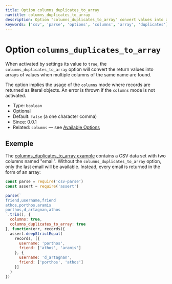 ```yaml
---
title: Option columns_duplicates_to_array
navtitle: columns_duplicates_to_array
description: Option "columns_duplicates_to_array" convert values into an array of values for duplicated column names.
keywords: ['csv', 'parse', 'options', 'columns', 'array', 'duplicates']
---
```


# Option `columns_duplicates_to_array`

When activated by settings its value to `true`, the `columns_duplicates_to_array` option will convert the return values into arrays of values when multiple columns of the same name are found.

The option implies the usage of the `columns` mode where records are returned as literal objects. An error is thrown if the `columns` mode is not activated.

* Type: `boolean`
* Optional
* Default: `false` (a one character comma)
* Since: 0.0.1
* Related: `columns` &mdash; see [Available Options](/parse/options/#available-options)

## Exemple

The [columns_duplicates_to_array example](https://github.com/adaltas/node-csv-parse/blob/master/samples/option.columns_duplicates_to_array.true.js) contains a CSV data set with two columns named "email". Without the `columns_duplicates_to_array` option, only the last email will be available. Instead, every email is returned in the form of an array:

```js
const parse = require('csv-parse')
const assert = require('assert')

parse(`
friend,username,friend
athos,porthos,aramis
porthos,d_artagnan,athos
`.trim(), {
  columns: true,
  columns_duplicates_to_array: true
}, function(err, records){
  assert.deepStrictEqual(
    records, [{
      username: 'porthos',
      friend: ['athos', 'aramis']
    }, {
      username: 'd_artagnan',
      friend: ['porthos', 'athos']
    }]
  )
})
```
